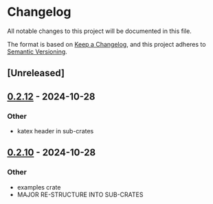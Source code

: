 # Changelog
All notable changes to this project will be documented in this file.

The format is based on [Keep a Changelog](https://keepachangelog.com/en/1.0.0/),
and this project adheres to [Semantic Versioning](https://semver.org/spec/v2.0.0.html).

## [Unreleased]

## [0.2.12](https://github.com/avhz/RustQuant/compare/RustQuant_utils-v0.2.11...RustQuant_utils-v0.2.12) - 2024-10-28

### Other

- katex header in sub-crates

## [0.2.10](https://github.com/avhz/RustQuant/compare/RustQuant_utils-v0.2.9...RustQuant_utils-v0.2.10) - 2024-10-28

### Other
- examples crate
- MAJOR RE-STRUCTURE INTO SUB-CRATES
